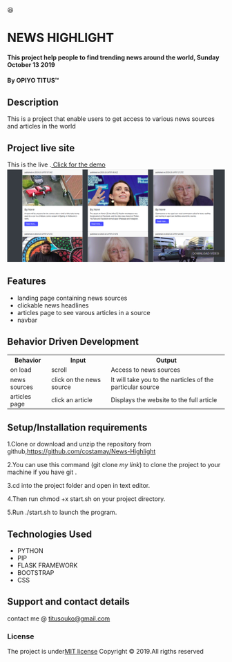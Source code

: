 :satisfied:
# NEWS HIGHLIGHT
#### This project help people to find trending news around the world, Sunday October 13 2019 
#### By **OPIYO TITUS**&trade;

## Description
This is a project that enable users to get access to various news sources and articles in the world

## Project live site
  This is the live .[ Click for the demo](https://newshighlight1.herokuapp.com/)
 ![Image](app/static/images/Selection_030.png)
## Features
* landing page containing news sources
* clickable news headlines
* articles page to see varous articles in a source
* navbar


## Behavior Driven Development
<table>
    <tr>
      <th>Behavior</th> 
      <th>Input</th> 
      <th>Output</th>   
    </tr>
    <tr>
        <td>on load</td>
        <td>scroll </td>
        <td>Access to news sources</td>
    </tr> 
    <tr>
        <td>news sources</td>
        <td>click on the news source</td>
        <td>It will take you to the narticles of the particular source</td>
    </tr>
    <tr>
        <td>articles page</td>
        <td>click an article</td>
        <td>Displays the website to the full article</td>
    </tr>
   
       
</table>

## Setup/Installation requirements
1.Clone or download and unzip the repository from github,https://github.com/costamay/News-Highlight

2.You can use this command (git clone *my link*) to clone the project to your machine if you have git .

3.cd into the project folder and open in text editor.

4.Then run chmod +x start.sh on your project directory.

5.Run  ./start.sh to launch the program.

## Technologies Used
* PYTHON
* PIP
* FLASK FRAMEWORK
* BOOTSTRAP
* CSS
## Support and contact details
contact me @ titusouko@gmail.com
### License
The project is under[MIT license](/blob/master/LICENSE)
Copyright &copy; 2019.All rigths reserved
  